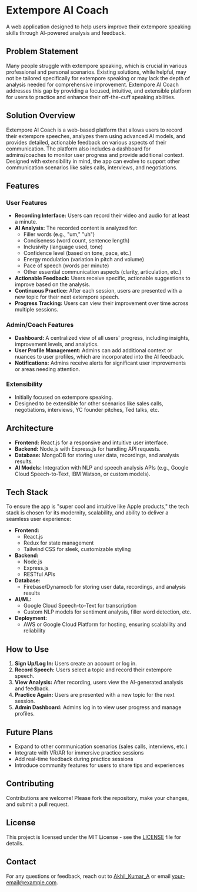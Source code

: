 # Extempore AI Coach

A web application designed to help users improve their extempore speaking skills through AI-powered analysis and feedback.

## Problem Statement

Many people struggle with extempore speaking, which is crucial in various professional and personal scenarios. Existing solutions, while helpful, may not be tailored specifically for extempore speaking or may lack the depth of analysis needed for comprehensive improvement. Extempore AI Coach addresses this gap by providing a focused, intuitive, and extensible platform for users to practice and enhance their off-the-cuff speaking abilities.

## Solution Overview

Extempore AI Coach is a web-based platform that allows users to record their extempore speeches, analyzes them using advanced AI models, and provides detailed, actionable feedback on various aspects of their communication. The platform also includes a dashboard for admins/coaches to monitor user progress and provide additional context. Designed with extensibility in mind, the app can evolve to support other communication scenarios like sales calls, interviews, and negotiations.

## Features

### User Features

- **Recording Interface:** Users can record their video and audio for at least a minute.
- **AI Analysis:** The recorded content is analyzed for:
  - Filler words (e.g., "um," "uh")
  - Conciseness (word count, sentence length)
  - Inclusivity (language used, tone)
  - Confidence level (based on tone, pace, etc.)
  - Energy modulation (variation in pitch and volume)
  - Pace of speech (words per minute)
  - Other essential communication aspects (clarity, articulation, etc.)
- **Actionable Feedback:** Users receive specific, actionable suggestions to improve based on the analysis.
- **Continuous Practice:** After each session, users are presented with a new topic for their next extempore speech.
- **Progress Tracking:** Users can view their improvement over time across multiple sessions.

### Admin/Coach Features

- **Dashboard:** A centralized view of all users' progress, including insights, improvement levels, and analytics.
- **User Profile Management:** Admins can add additional context or nuances to user profiles, which are incorporated into the AI feedback.
- **Notifications:** Admins receive alerts for significant user improvements or areas needing attention.

### Extensibility

- Initially focused on extempore speaking.
- Designed to be extensible for other scenarios like sales calls, negotiations, interviews, YC founder pitches, Ted talks, etc.

## Architecture

- **Frontend:** React.js for a responsive and intuitive user interface.
- **Backend:** Node.js with Express.js for handling API requests.
- **Database:** MongoDB for storing user data, recordings, and analysis results.
- **AI Models:** Integration with NLP and speech analysis APIs (e.g., Google Cloud Speech-to-Text, IBM Watson, or custom models).

## Tech Stack

To ensure the app is "super cool and intuitive like Apple products," the tech stack is chosen for its modernity, scalability, and ability to deliver a seamless user experience:

- **Frontend:**
  - React.js
  - Redux for state management
  - Tailwind CSS for sleek, customizable styling
- **Backend:**
  - Node.js
  - Express.js
  - RESTful APIs
- **Database:**
  - Firebase/Dynamodb for storing user data, recordings, and analysis results
- **AI/ML:**
  - Google Cloud Speech-to-Text for transcription
  - Custom NLP models for sentiment analysis, filler word detection, etc.
- **Deployment:**
  - AWS or Google Cloud Platform for hosting, ensuring scalability and reliability

## How to Use

1. **Sign Up/Log In:** Users create an account or log in.
2. **Record Speech:** Users select a topic and record their extempore speech.
3. **View Analysis:** After recording, users view the AI-generated analysis and feedback.
4. **Practice Again:** Users are presented with a new topic for the next session.
5. **Admin Dashboard:** Admins log in to view user progress and manage profiles.

## Future Plans

- Expand to other communication scenarios (sales calls, interviews, etc.)
- Integrate with VR/AR for immersive practice sessions
- Add real-time feedback during practice sessions
- Introduce community features for users to share tips and experiences

## Contributing

Contributions are welcome! Please fork the repository, make your changes, and submit a pull request.

## License

This project is licensed under the MIT License - see the [LICENSE](LICENSE) file for details.

## Contact

For any questions or feedback, reach out to [Akhil_Kumar_A](https://x.com/Akhil_Kumar_A) or email [your-email@example.com](mailto:your-email@example.com).